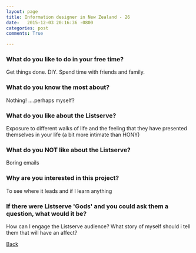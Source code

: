 ```yaml
---
layout: page
title: Information designer in New Zealand - 26
date:   2015-12-03 20:16:36 -0800
categories: post
comments: True

---
```


### What do you like to do in your free time?
<p>Get things done. DIY. Spend time with friends and family.</p>

### What do you know the most about?
<p>Nothing! ....perhaps myself?</p>

### What do you like about the Listserve?
<p>Exposure to different walks of life and the feeling that they have presented themselves in your life (a bit more intimate than HONY)</p>

### What do you NOT like about the Listserve?
<p>Boring emails</p>

### Why are you interested in this project?
<p>To see where it leads and if I learn anything</p>

### If there were Listserve 'Gods' and you could ask them a question, what would it be?
<p>How can I engage the Listserve audience? What story of myself should i tell them that will have an affect? </p>

[Back][1]

[1]: /home/responders/all